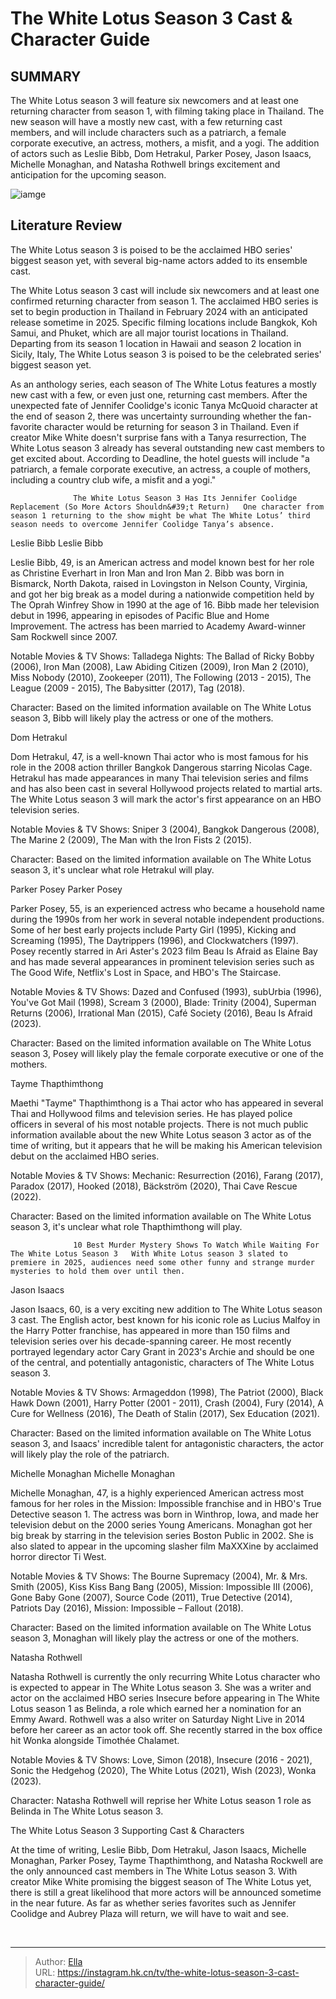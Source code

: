 # The White Lotus Season 3 Cast &amp; Character Guide


## SUMMARY 



  The White Lotus season 3 will feature six newcomers and at least one returning character from season 1, with filming taking place in Thailand.   The new season will have a mostly new cast, with a few returning cast members, and will include characters such as a patriarch, a female corporate executive, an actress, mothers, a misfit, and a yogi.   The addition of actors such as Leslie Bibb, Dom Hetrakul, Parker Posey, Jason Isaacs, Michelle Monaghan, and Natasha Rothwell brings excitement and anticipation for the upcoming season.  

![iamge](https://static1.srcdn.com/wordpress/wp-content/uploads/2024/01/_the-white-lotus-season-3-cast-character-guide.jpg)

## Literature Review
The White Lotus season 3 is poised to be the acclaimed HBO series&#39; biggest season yet, with several big-name actors added to its ensemble cast.




The White Lotus season 3 cast will include six newcomers and at least one confirmed returning character from season 1. The acclaimed HBO series is set to begin production in Thailand in February 2024 with an anticipated release sometime in 2025. Specific filming locations include Bangkok, Koh Samui, and Phuket, which are all major tourist locations in Thailand. Departing from its season 1 location in Hawaii and season 2 location in Sicily, Italy, The White Lotus season 3 is poised to be the celebrated series&#39; biggest season yet.




As an anthology series, each season of The White Lotus features a mostly new cast with a few, or even just one, returning cast members. After the unexpected fate of Jennifer Coolidge&#39;s iconic Tanya McQuoid character at the end of season 2, there was uncertainty surrounding whether the fan-favorite character would be returning for season 3 in Thailand. Even if creator Mike White doesn&#39;t surprise fans with a Tanya resurrection, The White Lotus season 3 already has several outstanding new cast members to get excited about. According to Deadline, the hotel guests will include &#34;a patriarch, a female corporate executive, an actress, a couple of mothers, including a country club wife, a misfit and a yogi.&#34;

                  The White Lotus Season 3 Has Its Jennifer Coolidge Replacement (So More Actors Shouldn&#39;t Return)   One character from season 1 returning to the show might be what The White Lotus’ third season needs to overcome Jennifer Coolidge Tanya’s absence.     


 Leslie Bibb 
        Leslie Bibb   




Leslie Bibb, 49, is an American actress and model known best for her role as Christine Everhart in Iron Man and Iron Man 2. Bibb was born in Bismarck, North Dakota, raised in Lovingston in Nelson County, Virginia, and got her big break as a model during a nationwide competition held by The Oprah Winfrey Show in 1990 at the age of 16. Bibb made her television debut in 1996, appearing in episodes of Pacific Blue and Home Improvement. The actress has been married to Academy Award-winner Sam Rockwell since 2007.

Notable Movies &amp; TV Shows: Talladega Nights: The Ballad of Ricky Bobby (2006), Iron Man (2008), Law Abiding Citizen (2009), Iron Man 2 (2010), Miss Nobody (2010), Zookeeper (2011), The Following (2013 - 2015), The League (2009 - 2015), The Babysitter (2017), Tag (2018).

Character: Based on the limited information available on The White Lotus season 3, Bibb will likely play the actress or one of the mothers.



 Dom Hetrakul 
          




Dom Hetrakul, 47, is a well-known Thai actor who is most famous for his role in the 2008 action thriller Bangkok Dangerous starring Nicolas Cage. Hetrakul has made appearances in many Thai television series and films and has also been cast in several Hollywood projects related to martial arts. The White Lotus season 3 will mark the actor&#39;s first appearance on an HBO television series.

Notable Movies &amp; TV Shows: Sniper 3 (2004), Bangkok Dangerous (2008), The Marine 2 (2009), The Man with the Iron Fists 2 (2015).

Character: Based on the limited information available on The White Lotus season 3, it&#39;s unclear what role Hetrakul will play.



 Parker Posey 
        Parker Posey   

Parker Posey, 55, is an experienced actress who became a household name during the 1990s from her work in several notable independent productions. Some of her best early projects include Party Girl (1995), Kicking and Screaming (1995), The Daytrippers (1996), and Clockwatchers (1997). Posey recently starred in Ari Aster&#39;s 2023 film Beau Is Afraid as Elaine Bay and has made several appearances in prominent television series such as The Good Wife, Netflix&#39;s Lost in Space, and HBO&#39;s The Staircase.




Notable Movies &amp; TV Shows: Dazed and Confused (1993), subUrbia (1996), You&#39;ve Got Mail (1998), Scream 3 (2000), Blade: Trinity (2004), Superman Returns (2006), Irrational Man (2015), Café Society (2016), Beau Is Afraid (2023).

Character: Based on the limited information available on The White Lotus season 3, Posey will likely play the female corporate executive or one of the mothers.



 Tayme Thapthimthong 
          

Maethi &#34;Tayme&#34; Thapthimthong is a Thai actor who has appeared in several Thai and Hollywood films and television series. He has played police officers in several of his most notable projects. There is not much public information available about the new White Lotus season 3 actor as of the time of writing, but it appears that he will be making his American television debut on the acclaimed HBO series.




Notable Movies &amp; TV Shows: Mechanic: Resurrection (2016), Farang (2017), Paradox (2017), Hooked (2018), Bäckström (2020), Thai Cave Rescue (2022).

Character: Based on the limited information available on The White Lotus season 3, it&#39;s unclear what role Thapthimthong will play.

                  10 Best Murder Mystery Shows To Watch While Waiting For The White Lotus Season 3   With White Lotus season 3 slated to premiere in 2025, audiences need some other funny and strange murder mysteries to hold them over until then.     



 Jason Isaacs 
          

Jason Isaacs, 60, is a very exciting new addition to The White Lotus season 3 cast. The English actor, best known for his iconic role as Lucius Malfoy in the Harry Potter franchise, has appeared in more than 150 films and television series over his decade-spanning career. He most recently portrayed legendary actor Cary Grant in 2023&#39;s Archie and should be one of the central, and potentially antagonistic, characters of The White Lotus season 3.




Notable Movies &amp; TV Shows: Armageddon (1998), The Patriot (2000), Black Hawk Down (2001), Harry Potter (2001 - 2011), Crash (2004), Fury (2014), A Cure for Wellness (2016), The Death of Stalin (2017), Sex Education (2021).

Character: Based on the limited information available on The White Lotus season 3, and Isaacs&#39; incredible talent for antagonistic characters, the actor will likely play the role of the patriarch.



 Michelle Monaghan 
        Michelle Monaghan   

Michelle Monaghan, 47, is a highly experienced American actress most famous for her roles in the Mission: Impossible franchise and in HBO&#39;s True Detective season 1. The actress was born in Winthrop, Iowa, and made her television debut on the 2000 series Young Americans. Monaghan got her big break by starring in the television series Boston Public in 2002. She is also slated to appear in the upcoming slasher film MaXXXine by acclaimed horror director Ti West.




Notable Movies &amp; TV Shows: The Bourne Supremacy (2004), Mr. &amp; Mrs. Smith (2005), Kiss Kiss Bang Bang (2005), Mission: Impossible III (2006), Gone Baby Gone (2007), Source Code (2011), True Detective (2014), Patriots Day (2016), Mission: Impossible – Fallout (2018).

Character: Based on the limited information available on The White Lotus season 3, Monaghan will likely play the actress or one of the mothers.



 Natasha Rothwell 
          

Natasha Rothwell is currently the only recurring White Lotus character who is expected to appear in The White Lotus season 3. She was a writer and actor on the acclaimed HBO series Insecure before appearing in The White Lotus season 1 as Belinda, a role which earned her a nomination for an Emmy Award. Rothwell was a also writer on Saturday Night Live in 2014 before her career as an actor took off. She recently starred in the box office hit Wonka alongside Timothée Chalamet.




Notable Movies &amp; TV Shows: Love, Simon (2018), Insecure (2016 - 2021), Sonic the Hedgehog (2020), The White Lotus (2021), Wish (2023), Wonka (2023).

Character: Natasha Rothwell will reprise her White Lotus season 1 role as Belinda in The White Lotus season 3.



 The White Lotus Season 3 Supporting Cast &amp; Characters 
          

At the time of writing, Leslie Bibb, Dom Hetrakul, Jason Isaacs, Michelle Monaghan, Parker Posey, Tayme Thapthimthong, and Natasha Rockwell are the only announced cast members in The White Lotus season 3. With creator Mike White promising the biggest season of The White Lotus yet, there is still a great likelihood that more actors will be announced sometime in the near future. As far as whether series favorites such as Jennifer Coolidge and Aubrey Plaza will return, we will have to wait and see.




​​​​​​​

---

> Author: [Ella](https://instagram.hk.cn/)  
> URL: https://instagram.hk.cn/tv/the-white-lotus-season-3-cast-character-guide/  

